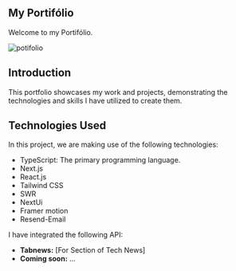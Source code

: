 ## My Portifólio
Welcome to my Portifólio.

![potifolio](https://github.com/JorgeluizAndrade/Portfolio/assets/124687870/1ae26d5d-6359-4e6a-9c95-bbf6bda35672)

## Introduction
This portfolio showcases my work and projects, demonstrating the technologies and skills I have utilized to create them.

## Technologies Used
In this project, we are making use of the following technologies:

<ul>
<li>TypeScript: The primary programming language.</li>
 <li> Next.js</li>
<li>React.js</li>
<li>Tailwind CSS</li>
 <li>SWR</li>
<li>NextUi</li>
<li>Framer motion</li>
<li>Resend-Email</li>
</ul>

I have integrated the following API:

- **Tabnews:** [For Section of Tech News]
- **Coming soon:** ... 
